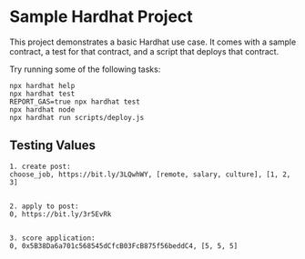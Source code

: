 # Sample Hardhat Project

This project demonstrates a basic Hardhat use case. It comes with a sample contract, a test for that contract, and a script that deploys that contract.

Try running some of the following tasks:

```shell
npx hardhat help
npx hardhat test
REPORT_GAS=true npx hardhat test
npx hardhat node
npx hardhat run scripts/deploy.js
```

## Testing Values
```
1. create post:
choose_job, https://bit.ly/3LQwhWY, [remote, salary, culture], [1, 2, 3]


2. apply to post:
0, https://bit.ly/3r5EvRk


3. score application: 
0, 0x5B38Da6a701c568545dCfcB03FcB875f56beddC4, [5, 5, 5]
```